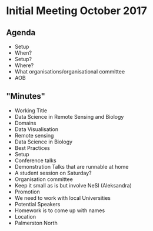 # Initial Meeting October 2017

## Agenda

* Setup 
* When?
* Setup?
* Where?
* What organisations/organisational committee
* AOB

## "Minutes"

* Working Title
 * Data Science in Remote Sensing and Biology
* Domains
 * Data Visualisation
 * Remote sensing
 * Data Science in Biology
 * Best Practices
* Setup
 * Conference talks
 * Demonstration Talks that are runnable at home
 * A student session on Saturday?
* Organisation committee
 * Keep it small as is but involve NeSI (Aleksandra)
* Promotion
 * We need to work with local Universities
* Potential Speakers
 * Homework is to come up with names
* Location
 * Palmerston North
 
